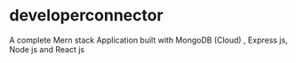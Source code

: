 # developerconnector

A complete Mern stack Application built with 
MongoDB (Cloud) , Express js, Node js and React js
